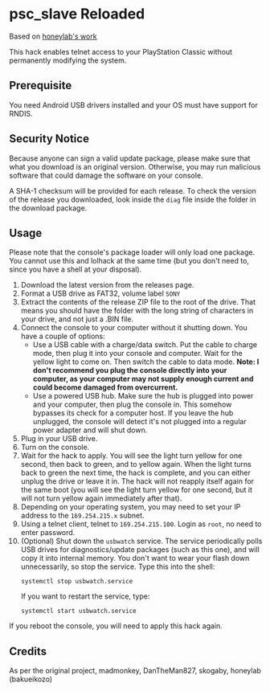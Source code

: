 psc_slave Reloaded
==================

Based on [honeylab's work](https://bitbucket.org/bakueikozo/psc_slave)

This hack enables telnet access to your PlayStation Classic without permanently
modifying the system.

Prerequisite
------------
You need Android USB drivers installed and your OS must have support for RNDIS.

Security Notice
---------------
Because anyone can sign a valid update package, please make sure that what you
download is an original version. Otherwise, you may run malicious software that
could damage the software on your console.

A SHA-1 checksum will be provided for each release. To check the version of the
release you downloaded, look inside the `diag` file inside the folder in the
download package.

Usage
-----
Please note that the console's package loader will only load one package. You
cannot use this and lolhack at the same time (but you don't need to, since
you have a shell at your disposal).

1. Download the latest version from the releases page.
2. Format a USB drive as FAT32, volume label `SONY`
3. Extract the contents of the release ZIP file to the root of the drive. That
   means you should have the folder with the long string of characters in your
   drive, and not just a .BIN file.
4. Connect the console to your computer without it shutting down. You have a
   couple of options:
   -  Use a USB cable with a charge/data switch. Put the cable to charge mode,
      then plug it into your console and computer. Wait for the yellow light to
      come on. Then switch the cable to data mode. **Note: I don't recommend you
      plug the console directly into your computer, as your computer may not
      supply enough current and could become damaged from overcurrent.**
   -  Use a powered USB hub. Make sure the hub is plugged into power and your
      computer, then plug the console in. This somehow bypasses its check for
      a computer host. If you leave the hub unplugged, the console will detect
      it's not plugged into a regular power adapter and will shut down.
5. Plug in your USB drive.
6. Turn on the console.
7. Wait for the hack to apply. You will see the light turn yellow for one second,
   then back to green, and to yellow again. When the light turns back to green
   the next time, the hack is complete, and you can either unplug the drive or
   leave it in. The hack will not reapply itself again for the same boot (you
   will see the light turn yellow for one second, but it will not turn yellow
   again immediately after that).
8. Depending on your operating system, you may need to set your IP address to
   the `169.254.215.x` subnet.
9. Using a telnet client, telnet to `169.254.215.100`. Login as `root`, no need
   to enter password.
10. (Optional) Shut down the `usbwatch` service. The service periodically polls
    USB drives for diagnostics/update packages (such as this one), and will copy
    it into internal memory. You don't want to wear your flash down unnecessarily,
    so stop the service. Type this into the shell:
    ```
    systemctl stop usbwatch.service
    ```
    If you want to restart the service, type:
    ```
    systemctl start usbwatch.service
    ```

If you reboot the console, you will need to apply this hack again.

Credits
-------
As per the original project, madmonkey, DanTheMan827, skogaby, honeylab
(bakueikozo)
